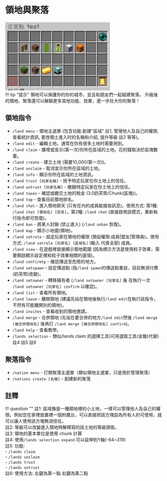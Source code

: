 # 領地與聚落
![image](../image/land.png)  
!!! tip "提示"
    領地可以保護你的你的城市，並且和朋友們一起組建聚落。
    升級後的領地、聚落還可以解鎖更多其他功能、效果，進一步壯大你的聚落！
## 領地指令
- `/land menu` - 領地主選單 (包含功能:創建"區域" 註1, 管理他人及自己的權限, 查看統計資訊, 更改領土進入时的名稱和介紹, 提升等級 註2 等等)。
- `/land edit` - 編輯土地。通常在你有很多土地时需要用到。
- `/land claim` - 擴增或宣示(第一次)你所在區域的土地。花的錢取決於區塊數量。
- `/land create` - 建立土地 (需要10,000(第一次))。
- `/land unclaim` - 取消宣示你所在區域的土地。
- `/land info` - 顯示你所在區域的土地資訊。
- `/land trust [玩家名稱]` - 授予特定玩家在你土地上的信任。
- `/land untrust [玩家名稱]` - 撤銷特定玩家在你土地上的信任。
- `/land taxes` - 確認或繳交土地的稅金 (3.0奶茶幣/Chunk(區塊))。
- `/land top` - 查看目前領地排名。
- `/land chat` - 進入領地聊天 (只有在內的成員能接收訊息)。使用方式: 第1種: `/land chat [領地名] [訊息]`，第2種: `/land chat` (直接啟用該模式，重新執行指令即可恢復)。
- `/land ban` - 將某人封鎖 (禁止進入) (`/land unban` 恢復)。
- `/land map` - 顯示小地圖(領地)。
- `/land setrole` - 設定玩家在領地的權限 (預設權限:成員|盟友|管理員)。使用方式: `/land setrole [玩家名] [區域名]` (輸入 代表全部) 成員。
- `/land view` - 在遊戲裡直接顯示領地範圍 (因為標示方法是使用粒子效果，需要開啟顯示設定裡和粒子效果相關的選項)。
- `/land confirmtp` - 確認傳送至危險的地方。
- `/land setspawn` - 設定傳送點 (指`/land spawn`的傳送點重設，目前無須付費(奶茶幣)改變)。
- `/land setowner` - 轉移擁有者 (`/land setowner [玩家名]` 後 在執行一次 `/land setowner [玩家名] confirm` 以確認)。
- `/land list` - 查看所有領地。
- `/land leave` - 離開領地 (建議先站在領地後執行`/land edit`在執行該指令，不然有可能離開別的領地)。
- `/land invites` - 查看收到的領地邀請。
- `/land merge` - 合併領地 (先站在要合併的地方`/land edit`然後 `/land merge [被合併領地名]` 後再打 `/land merge [被合併領地名] confirm`)。
- `/land help` - 查看教學。
- `/lands selection` - 類似/lands claim 的選擇工具(可用選取工具(金鋤)代替) 註4 註5 註6
## 聚落指令
- `/nation menu` - 打開聚落主選單（類似領地主選單，只是用於管理聚落）
- `/nations create [名稱]` - 創建新的聚落
## 註釋
!!! question ""
    註1: 區域像是一種領地裡的小土地，一樣可以管理他人及自己的權限。例如您在家裡放置裡一個附魔台，可以直接把該方塊設為所有人的可使用，就可以讓人使用該方塊無須信任。  
    註2: 等級可以改變進入領地時解釋寫的該土地的等級頭銜。  
    註3: 領地的基本單位是使用 chunk 計算  
    註4: 使用`/lands selection expand` 可以延伸到Y軸(-64~319)  
    註5: 功能:  
    - `/lands claim`  
    - `/lands unclaim`  
    - `/lands trust`  
    - `/lands untrust`    
    註6: 使用方法: 左鍵為第一點 右鍵為第二點

